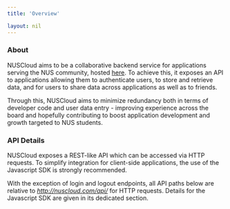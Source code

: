 ```yaml
---
title: 'Overview'

layout: nil
---
```


### About

NUSCloud aims to be a collaborative backend service for applications serving the NUS community, hosted [here](nuscloud.com). To achieve this, it exposes an API to applications allowing them to authenticate users, to store and retrieve data, and for users to share data across applications as well as to friends.

Through this, NUSCloud aims to minimize redundancy both in terms of developer code and user data entry - improving experience across the board and hopefully contributing to boost application development and growth targeted to NUS students. 

### API Details

NUSCloud exposes a REST-like API which can be accessed via HTTP requests. To simplify integration for client-side applications, the use of the Javascript SDK is strongly recommended.

With the exception of login and logout endpoints, all API paths below are relative to *http://nuscloud.com/api/* for HTTP requests. Details for the Javascript SDK are given in its dedicated section.
